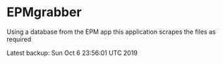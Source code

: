 # EPMgrabber
Using a database from the EPM app this application scrapes the files as required


Latest backup: Sun Oct 6 23:56:01 UTC 2019
